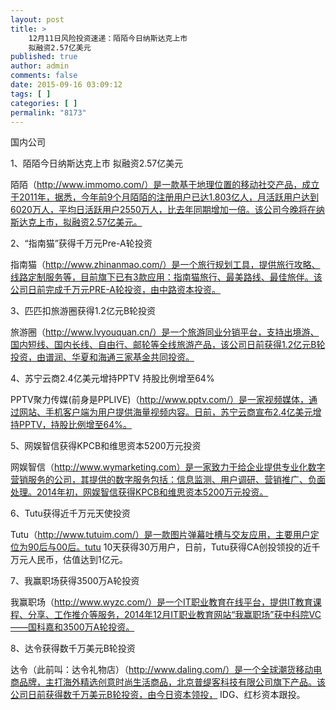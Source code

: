 ```yaml
---
layout: post
title: >
    12月11日风险投资速递：陌陌今日纳斯达克上市
    拟融资2.57亿美元
published: true
author: admin
comments: false
date: 2015-09-16 03:09:12
tags: [ ]
categories: [ ]
permalink: "8173"
---
```



国内公司

1、陌陌今日纳斯达克上市 拟融资2.57亿美元

陌陌（http://www.immomo.com/）是一款基于地理位置的移动社交产品，成立于2011年，据悉，今年前9个月陌陌的注册用户已达1.803亿人，月活跃用户达到6020万人，平均日活跃用户2550万人，比去年同期增加一倍。该公司今晚将在纳斯达克上市，拟融资2.57亿美元。

2、“指南猫”获得千万元Pre-A轮投资

指南猫（http://www.zhinanmao.com/）是一个旅行规划工具，提供旅行攻略、线路定制服务等，目前旗下已有3款应用：指南猫旅行、最美路线、最佳旅伴。该公司日前完成千万元PRE-A轮投资，由中路资本投资。

3、匹匹扣旅游圈获得1.2亿元B轮投资

旅游圈（http://www.lvyouquan.cn/）是一个旅游同业分销平台，支持出境游、国内短线、国内长线、自由行、邮轮等全线旅游产品，该公司日前获得1.2亿元B轮投资，由谱润、华夏和海通三家基金共同投资。

4、苏宁云商2.4亿美元增持PPTV 持股比例增至64%

PPTV聚力传媒(前身是PPLIVE)（http://www.pptv.com/）是一家视频媒体，通过网站、手机客户端为用户提供海量视频内容。日前，苏宁云商宣布2.4亿美元增持PPTV，持股比例增至64%。

5、网娱智信获得KPCB和维思资本5200万元投资

网娱智信（http://www.wymarketing.com）是一家致力于给企业提供专业化数字营销服务的公司，其提供的数字服务包括：信息监测、用户调研、营销推广、负面处理。2014年初，网娱智信获得KPCB和维思资本5200万元投资。

6、Tutu获得近千万元天使投资

Tutu（http://www.tutuim.com/）是一款图片弹幕吐槽与交友应用，主要用户定位为90后与00后。tutu 10天获得30万用户，日前，Tutu获得CA创投领投的近千万元人民币，估值达到1亿元。

7、我赢职场获得3500万A轮投资

我赢职场（http://www.wyzc.com/）是一个IT职业教育在线平台，提供IT教育课程、分享、工作推介等服务，2014年12月IT职业教育网站“我赢职场”获中科院VC——国科嘉和3500万A轮投资。

8、达令获得数千万美元B轮投资

达令（此前叫：达令礼物店）（http://www.daling.com/）是一个全球潮货移动电商品牌，主打海外精选创意时尚生活商品，北京普缇客科技有限公司旗下产品。该公司日前获得数千万美元B轮投资，由今日资本领投， IDG、红杉资本跟投。